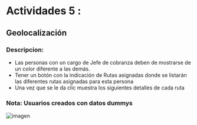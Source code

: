 # Actividades 5 : 
## Geolocalización  


### Descripcion:
- Las personas con un cargo de Jefe de cobranza deben de mostrarse de un color diferente a las demás.  
- Tener un botón con la indicación de Rutas asignadas donde se listarán las diferentes rutas asignadas para esta persona  
- Una vez que se le da clic muestra los siguientes detalles de cada ruta  


### Nota: Usuarios creados con datos dummys 
![imagen](../master/assets/actividad5.gif)  


